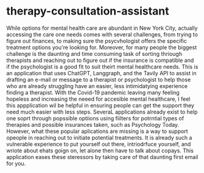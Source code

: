 # therapy-consultation-assistant
While options for mental health care are abundant in New York City, actually accessing the care one needs comes with several challenges, from trying to figure out finances, to making sure the psycvhologist offers the specific treatment options you're looking for. Moreover, for many people the biggest challenge is the daunting and time consuming task of sorting thriough therapists and reaching out to figure out if the insurance is compatible and if the psychologist is a good fit to suit theirt mental healthcare needs. This is an application that uses ChatGPT, Langgraph, and the Tavily API to assist in drafting an e-mail or message to a therapist or psychologist to help those who are already struggling have an easier, less intimidatying experience finding a therapist. With the Covid-19 pandemic leaving many feeling hopeless and increasing the neeed for accesible mental healthcare, I feel this appplication wil be helpful in ensuring people can get the support they need much easier with less steps. SeveraL applications already exist to help one soprt through popssible optiions using fiilters for potrntial types of therapies and possible insurances taken, such as Psychology Today. However, what these popular aplications are missing is a way to support opeople in reaching out to initiate potential treatments. It is already such a vulnerable experience to put yourself out there, intriodrfuce yourself, and wriote about ehats goign on, let alone then have to talk about copays. This application eases these steressors by taking care of that daunting first email for you. 
